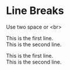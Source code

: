 
# Line Breaks

Use two space or \<br\>

This is the first line.  
This is the second line.

This is the first line.<br>
This is the second line.

